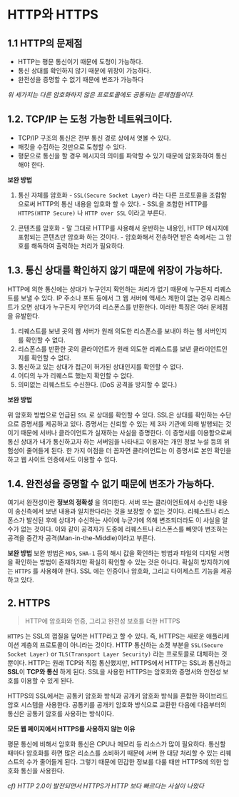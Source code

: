 # HTTP와 HTTPS
## 1.1 HTTP의 문제점
- HTTP는 평문 통신이기 때문에 도청이 가능하다.
- 통신 상대를 확인하지 않기 때문에 위장이 가능하다.
- 완전성을 증명할 수 없기 때문에 변조가 가능하다

*위 세가지는 다른 암호화하지 않은 프로토콜에도 공통되는 문제점들이다.*

## 1.2. TCP/IP 는 도청 가능한 네트워크이다.
- TCP/IP 구조의 통신은 전부 통신 경로 상에서 엿볼 수 있다.
- 패킷을 수집하는 것만으로 도청할 수 있다.
- 평문으로 통신을 할 경우 메시지의 의미를 파악할 수 있기 때문에 암호화하여 통신해야 한다.

**보완 방법**

  1. 통신 자체를 암호화
    - ```SSL(Secure Socket Layer)``` 라는 다른 프로토콜을 조합함으로써 HTTP의 통신 내용을 암호화 할 수 있다.
    - SSL을 조합한 HTTP를 ```HTTPS(HTTP Secure)``` 나 ```HTTP over SSL``` 이라고 부른다.

  2. 콘텐츠를 암호화
    - 말 그대로 HTTP를 사용해서 운반하는 내용인, HTTP 메시지에 포함되는 콘텐츠만 암호화 하는 것이다.
    - 암호화해서 전송하면 받은 측에서는 그 암호를 해독하여 출력하는 처리가 필요하다.

## 1.3. 통신 상대를 확인하지 않기 때문에 위장이 가능하다.
HTTP에 의한 통신에는 상대가 누구인지 확인하는 처리가 없기 때문에 누구든지 리퀘스트를 보낼 수 있다.
IP 주소나 포트 등에서 그 웹 서버에 액세스 제한이 없는 경우 리퀘스트가 오면 상대가 누구든지 무언가의 리스폰스를 반환한다.
이러한 특징은 여러 문제점을 유발한다.

  1. 리퀘스트를 보낸 곳의 웹 서버가 원래 의도한 리스폰스를 보내야 하는 웹 서버인지를 확인할 수 없다.
  2. 리스폰스를 반환한 곳의 클라이언트가 원래 의도한 리퀘스트를 보낸 클라이언트인지를 확인할 수 없다.
  3. 통신하고 있는 상대가 접근이 허가된 상대인지를 확인할 수 없다.
  4. 어디의 누가 리퀘스트 했는지 확인할 수 없다.
  5. 의미없는 리퀘스트도 수신한다. (DoS 공격을 방지할 수 없다.)

**보완 방법**

위 암호화 방법으로 언급된 ```SSL``` 로 상대를 확인할 수 있다. SSL은 상대를 확인하는 수단으로 증명서를 제공하고 있다.
증명서는 신뢰할 수 있는 제 3자 기관에 의해 발행되는 것이기 때문에 서버나 클라이언트가 실재하는 사실을 증명한다.
이 증명서를 이용함으로써 통신 상대가 내가 통신하고자 하는 서버임을 나타내고 이용자는 개인 정보 누설 등의 위험성이 줄어들게 된다.
한 가지 이점을 더 꼽자면 클라이언트는 이 증명서로 본인 확인을 하고 웹 사이트 인증에서도 이용할 수 있다.

## 1.4. 완전성을 증명할 수 없기 때문에 변조가 가능하다.
여기서 완전성이란 **정보의 정확성** 을 의미한다. 서버 또는 클라이언트에서 수신한 내용이 송신측에서 보낸 내용과 일치한다라는 것을
보장할 수 없는 것이다. 리퀘스트나 리스폰스가 발신된 후에 상대가 수신하는 사이에 누군가에 의해 변조되더라도 이 사실을 알 수가 없는
것이다. 이와 같이 공격자가 도중에 리퀘스트나 리스폰스를 빼앗아 변조하는 공격을 중간자 공격(Man-in-the-Middle)이라고 부른다.

**보완 방법**
보완 방법은 ```MD5```, ```SHA-1``` 등의 해시 값을 확인하는 방법과 파일의 디지털 서명을 확인하는 방법이 존재하지만 확실히 확인할 수
있는 것은 아니다. 확실히 방지하기에는 ```HTTPS``` 를 사용해야 한다. SSL 에는 인증이나 암호화, 그리고 다이제스트 기능을 제공하고 있다.

## 2. HTTPS
> HTTP에 암호화와 인증, 그리고 완전성 보호를 더한 HTTPS

```HTTPS``` 는 SSL의 껍질을 덮어쓴 HTTP라고 할 수 있다. 즉, HTTPS는 새로운 애플리케이션 계층의 프로토콜이 아니라는 것이다.
HTTP 통신하는 소켓 부분을 ```SSL(Secure Socket Layer)``` or ```TLS(Transport Layer Security)``` 라는 프로토콜로 대체하는 것 뿐이다. HTTP는 원래 TCP와 직접 통신했지만, HTTPS에서 HTTP는 SSL과 통신하고 **SSL**이 **TCP와 통신** 하게 된다. SSL을 사용한 HTTPS는 암호화와 증명서와 안전성 보호를 이용할 수 있게 된다.

HTTPS의 SSL에서는 공통키 암호화 방식과 공개키 암호화 방식을 혼합한 하이브리드 암호 시스템을 사용한다. 공통키를 공개키 암호화 방식으로 교환한 다음에 다음부터의 통신은 공통키 암호를 사용하는 방식이다.

**모든 웹 페이지에서 HTTPS를 사용하지 않는 이유**

평문 통신에 비해서 암호화 통신은 CPU나 메모리 등 리소스가 많이 필요하다. 통신할 때마다 암호화를 하면 많은 리소스를 소비하기 때문에 서버 한 대당 처리할 수 있는 리퀘스트의 수가 줄어들게 된다. 그렇기 때문에 민감한 정보를 다룰 때만 HTTPS에 의한 암호화 통신을 사용한다.

*cf) HTTP 2.0이 발전되면서 HTTPS가 HTTP 보다 빠르다는 사실이 나왔다*
